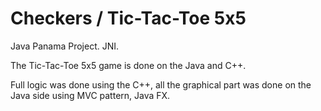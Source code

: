 # Checkers / Tic-Tac-Toe 5x5
Java Panama Project. JNI. 

The Tic-Tac-Toe 5x5 game is done on the Java and C++.

Full logic was done using the C++, all the graphical part was done on the Java side using MVC pattern, Java FX.

